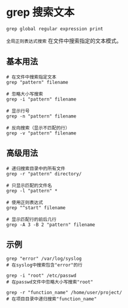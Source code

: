# grep 搜索文本

`grep global regular expression print`

`全局正则表达式搜索` 在文件中搜索指定的文本模式。

## 基本用法
```shell
# 在文件中搜索指定文本
grep "pattern" filename

# 忽略大小写搜索
grep -i "pattern" filename

# 显示行号
grep -n "pattern" filename

# 反向搜索（显示不匹配的行）
grep -v "pattern" filename
```

## 高级用法
```shell
# 递归搜索目录中的所有文件
grep -r "pattern" directory/

# 只显示匹配的文件名
grep -l "pattern" *

# 使用正则表达式
grep "^start" filename

# 显示匹配行的前后几行
grep -A 3 -B 2 "pattern" filename
```

## 示例
```shell
grep "error" /var/log/syslog
# 在syslog中搜索包含"error"的行

grep -i "root" /etc/passwd
# 在passwd文件中忽略大小写搜索"root"

grep -r "function_name" /home/user/project/
# 在项目目录中递归搜索"function_name"
```
